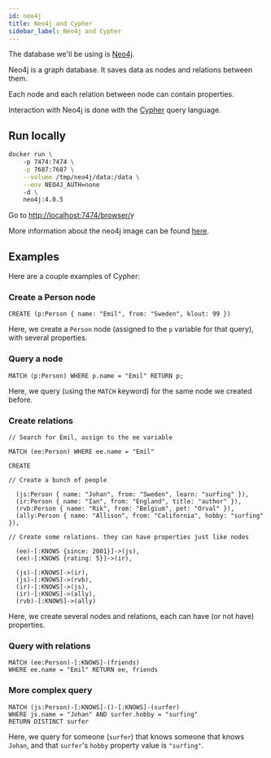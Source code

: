 ```yaml
---
id: neo4j
title: Neo4j and Cypher
sidebar_label: Neo4j and Cypher
---
```


The database we'll be using is [Neo4j](https://neo4j.com/).

Neo4j is a graph database. It saves data as nodes and relations between them.

Each node and each relation between node can contain properties.

Interaction with Neo4j is done with the [Cypher](https://neo4j.com/developer/cypher-basics-i/) query language.

## Run locally

```bash
docker run \                                           
    -p 7474:7474 \
    -p 7687:7687 \
    --volume /tmp/neo4j/data:/data \
    --env NEO4J_AUTH=none
    -d \
    neo4j:4.0.5
```

Go to [http://localhost:7474/browser/](http://localhost:7474/browser/)ץ

More information about the neo4j image can be found [here](https://hub.docker.com/_/neo4j).

## Examples

Here are a couple examples of Cypher:

### Create a Person node

```cypher
CREATE (p:Person { name: "Emil", from: "Sweden", klout: 99 })
```

Here, we create a `Person` node (assigned to the `p` variable for that query), with several properties.

### Query a node

```cypher
MATCH (p:Person) WHERE p.name = "Emil" RETURN p;
```

Here, we query (using the `MATCH` keyword) for the same node we created before.

### Create relations

```cypher
// Search for Emil, assign to the ee variable

MATCH (ee:Person) WHERE ee.name = "Emil"

CREATE

// Create a bunch of people

  (js:Person { name: "Johan", from: "Sweden", learn: "surfing" }),
  (ir:Person { name: "Ian", from: "England", title: "author" }),
  (rvb:Person { name: "Rik", from: "Belgium", pet: "Orval" }),
  (ally:Person { name: "Allison", from: "California", hobby: "surfing" }),
  
// Create some relations. they can have properties just like nodes

  (ee)-[:KNOWS {since: 2001}]->(js),
  (ee)-[:KNOWS {rating: 5}]->(ir),

  (js)-[:KNOWS]->(ir),
  (js)-[:KNOWS]->(rvb),
  (ir)-[:KNOWS]->(js),
  (ir)-[:KNOWS]->(ally),
  (rvb)-[:KNOWS]->(ally)
```

Here, we create several nodes and relations, each can have (or not have) properties.

### Query with relations

```cypher
MATCH (ee:Person)-[:KNOWS]-(friends)
WHERE ee.name = "Emil" RETURN ee, friends
```

### More complex query

```cypher
MATCH (js:Person)-[:KNOWS]-()-[:KNOWS]-(surfer)
WHERE js.name = "Johan" AND surfer.hobby = "surfing"
RETURN DISTINCT surfer
```

Here, we query for someone (`surfer`) that knows someone that knows `Johan`,
and that `surfer`'s `hobby` property value is `"surfing"`.